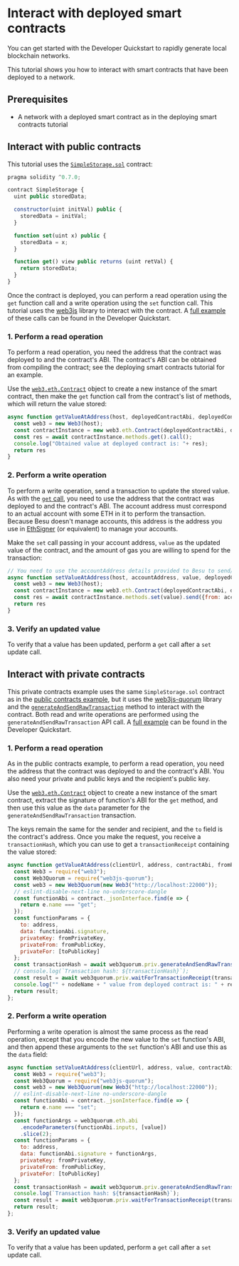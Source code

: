 # Interact with deployed smart contracts

You can get started with the Developer Quickstart to rapidly generate local blockchain networks.

This tutorial shows you how to interact with smart contracts that have been deployed to a network.

## Prerequisites

* A network with a deployed smart contract as in the deploying smart contracts tutorial

## Interact with public contracts

This tutorial uses the [`SimpleStorage.sol`](https://github.com/ConsenSys/quorum-dev-quickstart/blob/1e8cc281098923802845cd829ec20c88513c2e1c/files/common/smart\_contracts/privacy/contracts/SimpleStorage.sol) contract:

```js
pragma solidity ^0.7.0;

contract SimpleStorage {
  uint public storedData;

  constructor(uint initVal) public {
    storedData = initVal;
  }

  function set(uint x) public {
    storedData = x;
  }

  function get() view public returns (uint retVal) {
    return storedData;
  }
}
```

Once the contract is deployed, you can perform a read operation using the `get` function call and a write operation using the `set` function call. This tutorial uses the [web3js](https://www.npmjs.com/package/web3) library to interact with the contract. A [full example](https://github.com/ConsenSys/quorum-dev-quickstart/blob/1e8cc281098923802845cd829ec20c88513c2e1c/files/besu/smart\_contracts/privacy/scripts/public\_tx.js) of these calls can be found in the Developer Quickstart.

### 1. Perform a read operation

To perform a read operation, you need the address that the contract was deployed to and the contract's ABI. The contract's ABI can be obtained from compiling the contract; see the deploying smart contracts tutorial for an example.

Use the [`web3.eth.Contract`](https://web3js.readthedocs.io/en/v1.3.4/web3-eth-contract.html) object to create a new instance of the smart contract, then make the `get` function call from the contract's list of methods, which will return the value stored:

```js
async function getValueAtAddress(host, deployedContractAbi, deployedContractAddress){
  const web3 = new Web3(host);
  const contractInstance = new web3.eth.Contract(deployedContractAbi, deployedContractAddress);
  const res = await contractInstance.methods.get().call();
  console.log("Obtained value at deployed contract is: "+ res);
  return res
}
```

### 2. Perform a write operation

To perform a write operation, send a transaction to update the stored value. As with the [`get` call](broken-reference), you need to use the address that the contract was deployed to and the contract's ABI. The account address must correspond to an actual account with some ETH in it to perform the transaction. Because Besu doesn't manage accounts, this address is the address you use in [EthSigner](https://docs.ethsigner.consensys.net/en/stable/) (or equivalent) to manage your accounts.

Make the `set` call passing in your account address, `value` as the updated value of the contract, and the amount of gas you are willing to spend for the transaction:

```js
// You need to use the accountAddress details provided to Besu to send/interact with contracts
async function setValueAtAddress(host, accountAddress, value, deployedContractAbi, deployedContractAddress){
  const web3 = new Web3(host);
  const contractInstance = new web3.eth.Contract(deployedContractAbi, deployedContractAddress);
  const res = await contractInstance.methods.set(value).send({from: accountAddress, gasPrice: "0xFF", gasLimit: "0x24A22"});
  return res
}
```

### 3. Verify an updated value

To verify that a value has been updated, perform a `get` call after a `set` update call.

## Interact with private contracts

This private contracts example uses the same `SimpleStorage.sol` contract as in the [public contracts example](broken-reference), but it uses the [web3js-quorum](https://consensys.github.io/web3js-quorum/latest/index.html) library and the [`generateAndSendRawTransaction`](https://consensys.github.io/web3js-quorum/latest/module-priv.html#\~generateAndSendRawTransaction) method to interact with the contract. Both read and write operations are performed using the `generateAndSendRawTransaction` API call. A [full example](https://github.com/ConsenSys/quorum-dev-quickstart/blob/1e8cc281098923802845cd829ec20c88513c2e1c/files/besu/smart\_contracts/privacy/scripts/private\_tx.js) can be found in the Developer Quickstart.

### 1. Perform a read operation

As in the public contracts example, to perform a read operation, you need the address that the contract was deployed to and the contract's ABI. You also need your private and public keys and the recipient's public key.

Use the [`web3.eth.Contract`](https://web3js.readthedocs.io/en/v1.3.4/web3-eth-contract.html) object to create a new instance of the smart contract, extract the signature of function's ABI for the `get` method, and then use this value as the `data` parameter for the `generateAndSendRawTransaction` transaction.

The keys remain the same for the sender and recipient, and the `to` field is the contract's address. Once you make the request, you receive a `transactionHash`, which you can use to get a `transactionReceipt` containing the value stored:

```js
async function getValueAtAddress(clientUrl, address, contractAbi, fromPrivateKey, fromPublicKey, toPublicKey) {
  const Web3 = require("web3");
  const Web3Quorum = require("web3js-quorum");
  const web3 = new Web3Quorum(new Web3("http://localhost:22000"));
  // eslint-disable-next-line no-underscore-dangle
  const functionAbi = contract._jsonInterface.find(e => {
    return e.name === "get";
  });
  const functionParams = {
    to: address,
    data: functionAbi.signature,
    privateKey: fromPrivateKey,
    privateFrom: fromPublicKey,
    privateFor: [toPublicKey]
  };
  const transactionHash = await web3quorum.priv.generateAndSendRawTransaction(functionParams);
  // console.log(`Transaction hash: ${transactionHash}`);
  const result = await web3quorum.priv.waitForTransactionReceipt(transactionHash);
  console.log("" + nodeName + " value from deployed contract is: " + result.output);
  return result;
};
```

### 2. Perform a write operation

Performing a write operation is almost the same process as the read operation, except that you encode the new value to the `set` function's ABI, and then append these arguments to the `set` function's ABI and use this as the `data` field:

```js
async function setValueAtAddress(clientUrl, address, value, contractAbi, fromPrivateKey, fromPublicKey, toPublicKey) {
  const Web3 = require("web3");
  const Web3Quorum = require("web3js-quorum");
  const web3 = new Web3Quorum(new Web3("http://localhost:22000"));
  // eslint-disable-next-line no-underscore-dangle
  const functionAbi = contract._jsonInterface.find(e => {
    return e.name === "set";
  });
  const functionArgs = web3quorum.eth.abi
    .encodeParameters(functionAbi.inputs, [value])
    .slice(2);
  const functionParams = {
    to: address,
    data: functionAbi.signature + functionArgs,
    privateKey: fromPrivateKey,
    privateFrom: fromPublicKey,
    privateFor: [toPublicKey]
  };
  const transactionHash = await web3quorum.priv.generateAndSendRawTransaction(functionParams);
  console.log(`Transaction hash: ${transactionHash}`);
  const result = await web3quorum.priv.waitForTransactionReceipt(transactionHash);
  return result;
};
```

### 3. Verify an updated value

To verify that a value has been updated, perform a `get` call after a `set` update call.
